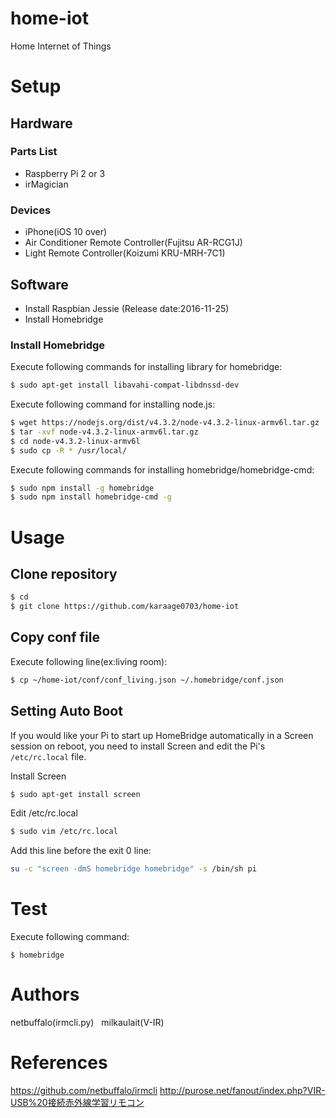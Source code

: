 # home-iot
Home Internet of Things

# Setup


## Hardware
### Parts List
- Raspberry Pi 2 or 3
- irMagician
### Devices
- iPhone(iOS 10 over)
- Air Conditioner Remote Controller(Fujitsu AR-RCG1J)
- Light Remote Controller(Koizumi KRU-MRH-7C1)

## Software
- Install Raspbian Jessie (Release date:2016-11-25)
- Install Homebridge

### Install Homebridge
Execute following commands for installing library for homebridge:
```sh
$ sudo apt-get install libavahi-compat-libdnssd-dev
```
Execute following command for installing node.js:
```sh
$ wget https://nodejs.org/dist/v4.3.2/node-v4.3.2-linux-armv6l.tar.gz 
$ tar -xvf node-v4.3.2-linux-armv6l.tar.gz 
$ cd node-v4.3.2-linux-armv6l
$ sudo cp -R * /usr/local/
```
Execute following commands for installing homebridge/homebridge-cmd:
```sh
$ sudo npm install -g homebridge
$ sudo npm install homebridge-cmd -g
```

# Usage
## Clone repository
```sh
$ cd
$ git clone https://github.com/karaage0703/home-iot
```
## Copy conf file
Execute following line(ex:living room):
```sh
$ cp ~/home-iot/conf/conf_living.json ~/.homebridge/conf.json
```

## Setting Auto Boot
If you would like your Pi to start up HomeBridge automatically in a Screen session on reboot, you need to install Screen and edit the Pi's `/etc/rc.local` file.

Install Screen

```sh
$ sudo apt-get install screen
```
Edit /etc/rc.local
```sh
$ sudo vim /etc/rc.local
```
Add this line before the exit 0 line:

```sh
su -c "screen -dmS homebridge homebridge" -s /bin/sh pi
```

# Test
Execute following command:
```
$ homebridge
```

# Authors
netbuffalo(irmcli.py)  
milkaulait(V-IR)

# References
https://github.com/netbuffalo/irmcli
http://purose.net/fanout/index.php?VIR-USB%20接続赤外線学習リモコン

